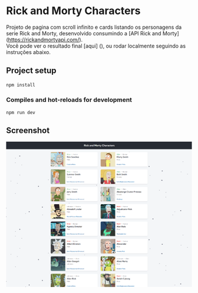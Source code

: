 # Rick and Morty Characters

Projeto de pagina com scroll infinito e cards listando os personagens da serie Rick and Morty, desenvolvido consumindo a [API Rick and Morty] (https://rickandmortyapi.com/).  
Você pode ver o resultado final [aqui] (), ou rodar localmente seguindo as instruções abaixo.

## Project setup

```
npm install
```

### Compiles and hot-reloads for development

```
npm run dev
```

## Screenshot

![rick-and-morty-characters](rick-and-morty-characters.png)

